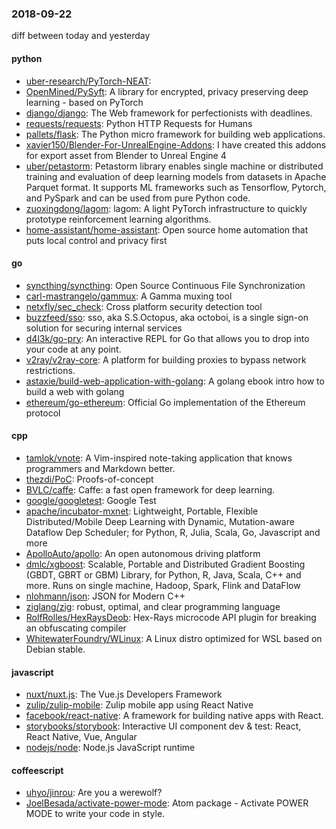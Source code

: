 ### 2018-09-22
diff between today and yesterday

#### python
* [uber-research/PyTorch-NEAT](https://github.com/uber-research/PyTorch-NEAT): 
* [OpenMined/PySyft](https://github.com/OpenMined/PySyft): A library for encrypted, privacy preserving deep learning - based on PyTorch
* [django/django](https://github.com/django/django): The Web framework for perfectionists with deadlines.
* [requests/requests](https://github.com/requests/requests): Python HTTP Requests for Humans 
* [pallets/flask](https://github.com/pallets/flask): The Python micro framework for building web applications.
* [xavier150/Blender-For-UnrealEngine-Addons](https://github.com/xavier150/Blender-For-UnrealEngine-Addons): I have created this addons for export asset from Blender to Unreal Engine 4
* [uber/petastorm](https://github.com/uber/petastorm): Petastorm library enables single machine or distributed training and evaluation of deep learning models from datasets in Apache Parquet format. It supports ML frameworks such as Tensorflow, Pytorch, and PySpark and can be used from pure Python code.
* [zuoxingdong/lagom](https://github.com/zuoxingdong/lagom): lagom: A light PyTorch infrastructure to quickly prototype reinforcement learning algorithms.
* [home-assistant/home-assistant](https://github.com/home-assistant/home-assistant):  Open source home automation that puts local control and privacy first

#### go
* [syncthing/syncthing](https://github.com/syncthing/syncthing): Open Source Continuous File Synchronization
* [carl-mastrangelo/gammux](https://github.com/carl-mastrangelo/gammux): A Gamma muxing tool
* [netxfly/sec_check](https://github.com/netxfly/sec_check): Cross platform security detection tool
* [buzzfeed/sso](https://github.com/buzzfeed/sso): sso, aka S.S.Octopus, aka octoboi, is a single sign-on solution for securing internal services
* [d4l3k/go-pry](https://github.com/d4l3k/go-pry): An interactive REPL for Go that allows you to drop into your code at any point.
* [v2ray/v2ray-core](https://github.com/v2ray/v2ray-core): A platform for building proxies to bypass network restrictions.
* [astaxie/build-web-application-with-golang](https://github.com/astaxie/build-web-application-with-golang): A golang ebook intro how to build a web with golang
* [ethereum/go-ethereum](https://github.com/ethereum/go-ethereum): Official Go implementation of the Ethereum protocol

#### cpp
* [tamlok/vnote](https://github.com/tamlok/vnote): A Vim-inspired note-taking application that knows programmers and Markdown better.
* [thezdi/PoC](https://github.com/thezdi/PoC): Proofs-of-concept
* [BVLC/caffe](https://github.com/BVLC/caffe): Caffe: a fast open framework for deep learning.
* [google/googletest](https://github.com/google/googletest): Google Test
* [apache/incubator-mxnet](https://github.com/apache/incubator-mxnet): Lightweight, Portable, Flexible Distributed/Mobile Deep Learning with Dynamic, Mutation-aware Dataflow Dep Scheduler; for Python, R, Julia, Scala, Go, Javascript and more
* [ApolloAuto/apollo](https://github.com/ApolloAuto/apollo): An open autonomous driving platform
* [dmlc/xgboost](https://github.com/dmlc/xgboost): Scalable, Portable and Distributed Gradient Boosting (GBDT, GBRT or GBM) Library, for Python, R, Java, Scala, C++ and more. Runs on single machine, Hadoop, Spark, Flink and DataFlow
* [nlohmann/json](https://github.com/nlohmann/json): JSON for Modern C++
* [ziglang/zig](https://github.com/ziglang/zig): robust, optimal, and clear programming language
* [RolfRolles/HexRaysDeob](https://github.com/RolfRolles/HexRaysDeob): Hex-Rays microcode API plugin for breaking an obfuscating compiler
* [WhitewaterFoundry/WLinux](https://github.com/WhitewaterFoundry/WLinux): A Linux distro optimized for WSL based on Debian stable.

#### javascript
* [nuxt/nuxt.js](https://github.com/nuxt/nuxt.js): The Vue.js Developers Framework
* [zulip/zulip-mobile](https://github.com/zulip/zulip-mobile): Zulip mobile app using React Native
* [facebook/react-native](https://github.com/facebook/react-native): A framework for building native apps with React.
* [storybooks/storybook](https://github.com/storybooks/storybook): Interactive UI component dev & test: React, React Native, Vue, Angular
* [nodejs/node](https://github.com/nodejs/node): Node.js JavaScript runtime 

#### coffeescript
* [uhyo/jinrou](https://github.com/uhyo/jinrou): Are you a werewolf?
* [JoelBesada/activate-power-mode](https://github.com/JoelBesada/activate-power-mode): Atom package - Activate POWER MODE to write your code in style.
